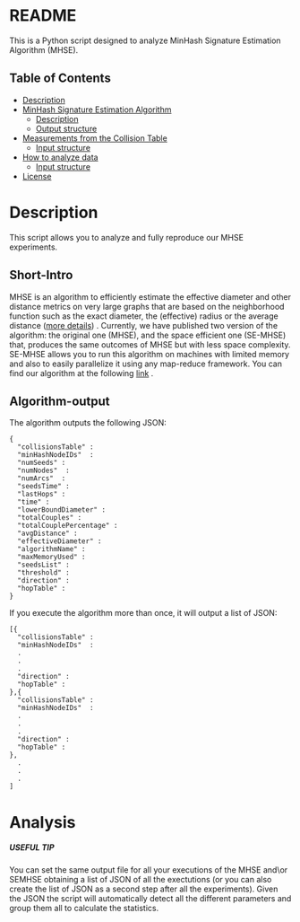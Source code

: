 # README

This is a Python script designed to analyze MinHash Signature Estimation Algorithm (MHSE).

## Table of Contents

- [Description](#Description)
- [MinHash Signature Estimation Algorithm](#MHSE)
    - [Description](#Short-Intro)
    - [Output structure](#Algorithm-output)
- [Measurements from the Collision Table](#From-Collision-Table-to-Measurements)
    - [Input structure](#Input)
- [How to analyze data](#Analysis)
    - [Input structure](#Input)
- [License](#License)

# Description

This script allows you to analyze and fully reproduce our MHSE experiments.
## Short-Intro

MHSE is an algorithm to efficiently estimate the effective diameter and other distance metrics on very large graphs that are based on the neighborhood function such as the exact diameter, the (effective) radius or the average distance ([more details](https://www.semanticscholar.org/paper/Estimation-of-distance-based-metrics-for-very-large-Amati-Angelini/ca07e5fa517fc7567406ebc683dad35aa43758d4)) .
Currently, we have published two version of the algorithm: the original one (MHSE), and the space efficient one (SE-MHSE) that, produces the same outcomes of MHSE but with less space complexity.
SE-MHSE allows you to run this algorithm on machines with limited memory and also to easily parallelize it using any map-reduce framework.
You can find our algorithm at the following [link](https://github.com/BigDataLaboratory/MHSE) . 

## Algorithm-output

The algorithm outputs the following JSON:
```text
{
  "collisionsTable" :
  "minHashNodeIDs"  :
  "numSeeds" :
  "numNodes"  :
  "numArcs"  :
  "seedsTime" :  
  "lastHops" :
  "time" :
  "lowerBoundDiameter" :  
  "totalCouples" :
  "totalCouplePercentage" : 
  "avgDistance" : 
  "effectiveDiameter" : 
  "algorithmName" : 
  "maxMemoryUsed" : 
  "seedsList" : 
  "threshold" : 
  "direction" : 
  "hopTable" : 
}
```
If you execute the algorithm more than once, it will output a list of JSON:
```text
[{
  "collisionsTable" :
  "minHashNodeIDs"  :
  .
  . 
  .
  "direction" : 
  "hopTable" : 
},{
  "collisionsTable" :
  "minHashNodeIDs"  :
  .
  . 
  .
  "direction" : 
  "hopTable" : 
},
  .
  . 
  .
]
```




# Analysis

##### USEFUL TIP
You can set the same output file for all your executions of the MHSE and\or SEMHSE obtaining a list of 
JSON of all the exectutions (or you can also create the list of JSON as a second step after all the experiments).
Given the JSON the script will automatically detect all the different parameters and group them all to calculate the statistics. 
 